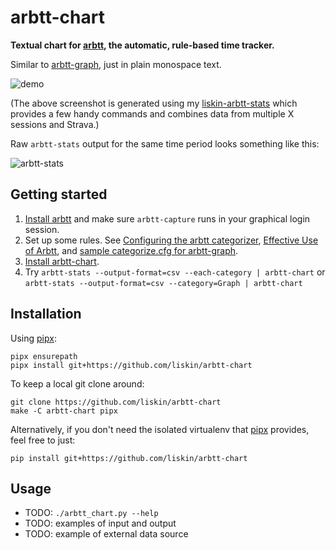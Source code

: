 # arbtt-chart

**Textual chart for [arbtt][], the automatic, rule-based time tracker.**

Similar to [arbtt-graph][], just in plain monospace text.

![demo](https://user-images.githubusercontent.com/300342/109856066-57afba80-7c59-11eb-8771-9612ce478945.png)

(The above screenshot is generated using my [liskin-arbtt-stats][] which
provides a few handy commands and combines data from multiple X sessions and
Strava.)

Raw `arbtt-stats` output for the same time period looks something like this:

![arbtt-stats](https://user-images.githubusercontent.com/300342/109858182-caba3080-7c5b-11eb-890e-5bb9179bbd00.png)

[arbtt]: http://arbtt.nomeata.de/
[arbtt-graph]: https://github.com/rejuvyesh/arbtt-graph
[liskin-arbtt-stats]: https://github.com/liskin/dotfiles/blob/home/bin/liskin-arbtt-stats

## Getting started

1. [Install arbtt](http://arbtt.nomeata.de/#install) and make sure
   `arbtt-capture` runs in your graphical login session.
2. Set up some rules. See [Configuring the arbtt categorizer][], [Effective
   Use of Arbtt][], and [sample categorize.cfg for arbtt-graph][].
3. [Install arbtt-chart](#installation).
4. Try `arbtt-stats --output-format=csv --each-category | arbtt-chart` or
   `arbtt-stats --output-format=csv --category=Graph | arbtt-chart`

[Configuring the arbtt categorizer]: http://arbtt.nomeata.de/doc/users_guide/configuration.html
[Effective Use of Arbtt]: http://arbtt.nomeata.de/doc/users_guide/effective-use.html
[sample categorize.cfg for arbtt-graph]: https://github.com/rejuvyesh/arbtt-graph/blob/master/categorize.cfg

## Installation

Using [pipx][]:

```
pipx ensurepath
pipx install git+https://github.com/liskin/arbtt-chart
```

To keep a local git clone around:

```
git clone https://github.com/liskin/arbtt-chart
make -C arbtt-chart pipx
```

Alternatively, if you don't need the isolated virtualenv that [pipx][]
provides, feel free to just:

```
pip install git+https://github.com/liskin/arbtt-chart
```

[pipx]: https://github.com/pipxproject/pipx

## Usage

* TODO: `./arbtt_chart.py --help`
* TODO: examples of input and output
* TODO: example of external data source

